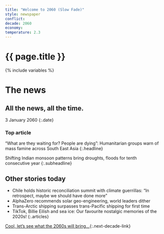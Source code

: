 ```yaml
---
title: "Welcome to 2060 (Slow Fade)"
style: newspaper
conflict: 
decade: 2060
economy: 
temperature: 2.3
---
```


<h1>{{ page.title }}</h1>

{% include variables %}
# The news

## All the news, all the time.

3 January 2060
{:.date}

### Top article

“What are they waiting for? People are dying”: Humanitarian groups warn of mass famine across South East Asia
{:.headline}

Shifting Indian monsoon patterns bring droughts, floods for tenth consecutive year
{:.subheadline}

## Other stories today

- Chile holds historic reconciliation summit with climate guerrillas: “In retrospect, maybe we should have done more”
- AlphaZero recommends solar geo-engineering, world leaders dither
- Trans-Arctic shipping surpasses trans-Pacific shipping for first time
- TikTok, Billie Eilish and sea ice: Our favourite nostalgic memories of the 2020s!
{:.articles}

[Cool, let’s see what the 2060s will bring…](chapter_2-5-degree-shocks.html){:.next-decade-link}
